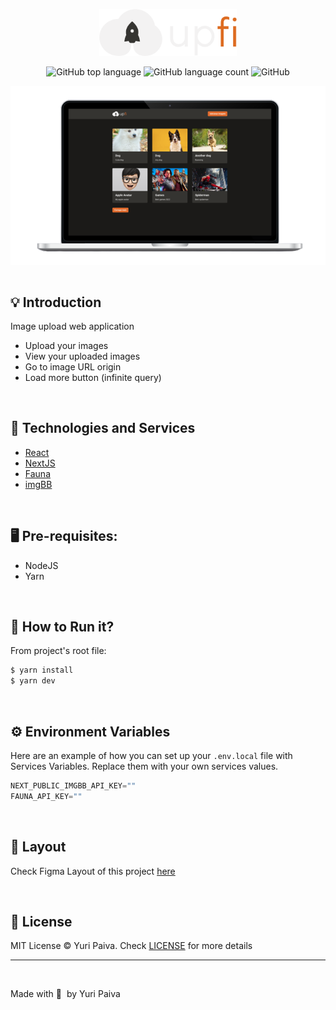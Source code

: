 <p align="center">
  <img src="./public/logo.svg" alt="Logo Next Level Week Return" width="220px"/>
</p>

<p align="center">
  <img alt="GitHub top language" src="https://img.shields.io/github/languages/top/yuriqpaiva/upfi?color=blue">

  <img alt="GitHub language count" src="https://img.shields.io/github/languages/count/yuriqpaiva/upfi?color=blueviolet">

  <img alt="GitHub" src="https://img.shields.io/github/license/yuriqpaiva/upfi?color=red">
</p>

<div align="center">
  <img align="center" src="./public/app.png" />
</div>

<br>

## 💡 Introduction

Image upload web application

- Upload your images
- View your uploaded images
- Go to image URL origin
- Load more button (infinite query)

<br>

## 🧪 Technologies and Services

- [React](https://reactjs.org)
- [NextJS](https://nextjs.org/)
- [Fauna](https://fauna.com/)
- [imgBB](https://pt-br.imgbb.com/)


<br>

## 🖥 Pre-requisites:

- NodeJS
- Yarn

<br/>

## 🚀 How to Run it?

From project's root file:

```sh
$ yarn install
$ yarn dev
```

<br/>

## ⚙️ Environment Variables

Here are an example of how you can set up your `.env.local` file with Services Variables. Replace them with your own services values.

```js
NEXT_PUBLIC_IMGBB_API_KEY=""
FAUNA_API_KEY=""

```

<br>

## 🔖 Layout

Check Figma Layout of this project [here](https://www.figma.com/file/QKxbxCVwwlDLMrCtHae239/Desafio-2-M%C3%B3dulo-4-ReactJS/duplicate)

<br>

## 📝 License

MIT License © Yuri Paiva. Check [LICENSE](LICENSE) for more details

---

<br>

Made with 💜 &nbsp;by Yuri Paiva
